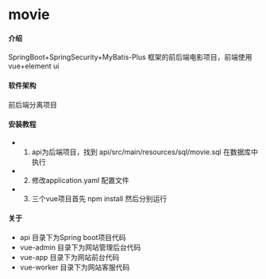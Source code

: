 # movie

#### 介绍
SpringBoot+SpringSecurity+MyBatis-Plus 框架的前后端电影项目，前端使用vue+element ui

#### 软件架构
前后端分离项目

#### 安装教程

- 1.  api为后端项目，找到 api/src/main/resources/sql/movie.sql 在数据库中执行
- 2.  修改application.yaml 配置文件
- 3.  三个vue项目首先 npm install 然后分别运行


#### 关于

- api 目录下为Spring boot项目代码
- vue-admin 目录下为网站管理后台代码
- vue-app 目录下为网站前台代码
- vue-worker 目录下为网站客服代码

